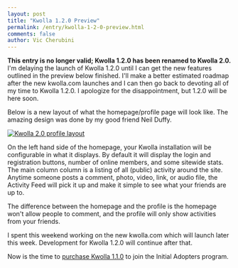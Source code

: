 ```yaml
---
layout: post
title: "Kwolla 1.2.0 Preview"
permalink: /entry/kwolla-1-2-0-preview.html
comments: false
author: Vic Cherubini
---
```


**This entry is no longer valid; Kwolla 1.2.0 has been renamed to Kwolla 2.0.** I'm delaying the launch of Kwolla 1.2.0 until I can get the new features outlined in the preview below finished. I'll make a better estimated roadmap after the new kwolla.com launches and I can then go back to devoting all of my time to Kwolla 1.2.0. I apologize for the disappointment, but 1.2.0 will be here soon.

Below is a new layout of what the homepage/profile page will look like. The amazing design was done by my good friend Neil Duffy.

[![Kwolla 2.0 profile layout](http://images.leftnode.s3.amazonaws.com/kwolla-2.0-preview-small.png)](http://images.leftnode.s3.amazonaws.com/kwolla-2.0-preview.png)

On the left hand side of the homepage, your Kwolla installation will be configurable in what it displays. By default it will display the login and registration buttons, number of online members, and some sitewide stats. The main column column is a listing of all (public) activity around the site. Anytime someone posts a comment, photo, video, link, or audio file, the Activity Feed will pick it up and make it simple to see what your friends are up to.

The difference between the homepage and the profile is the homepage won't allow people to comment, and the profile will only show activities from your friends.

I spent this weekend working on the new kwolla.com which will launch later this week. Development for Kwolla 1.2.0 will continue after that.

Now is the time to [purchase Kwolla 1.1.0](https://kwolla.com/cart) to join the Initial Adopters program.
